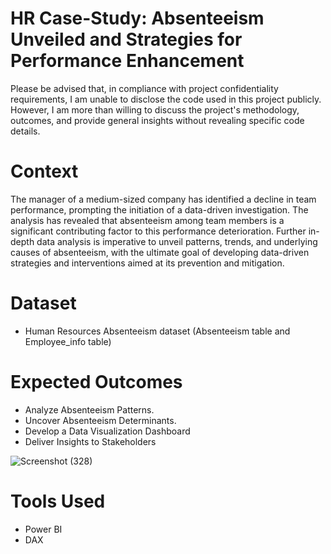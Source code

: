 # HR Case-Study: Absenteeism Unveiled and Strategies for Performance Enhancement
Please be advised that, in compliance with project confidentiality requirements, I am unable to disclose the code used in this project publicly. However, I am more than willing to discuss the project's methodology, outcomes, and provide general insights without revealing specific code details.

# Context
The manager of a medium-sized company has identified a decline in team performance, prompting the initiation of a data-driven investigation. The analysis has revealed that absenteeism among team members is a significant contributing factor to this performance deterioration. Further in-depth data analysis is imperative to unveil patterns, trends, and underlying causes of absenteeism, with the ultimate goal of developing data-driven strategies and interventions aimed at its prevention and mitigation.

# Dataset
- Human Resources Absenteeism dataset (Absenteeism table and Employee_info table)

# Expected Outcomes
- Analyze Absenteeism Patterns.
- Uncover Absenteeism Determinants.
- Develop a Data Visualization Dashboard
- Deliver Insights to Stakeholders
  
![Screenshot (328)](https://github.com/Nthabi-06/HR-Absenteeism-Case-Study/assets/128138564/096811df-63dd-4107-b8e5-7bf459ba1024)

# Tools Used
- Power BI
- DAX



